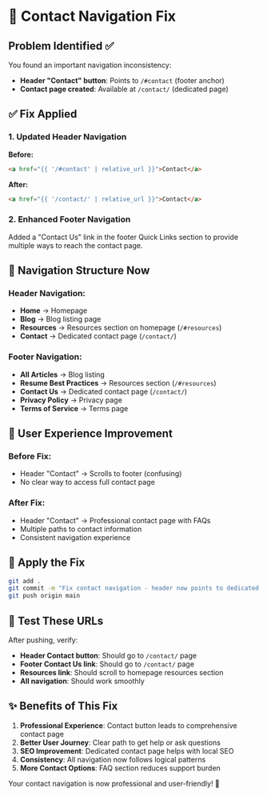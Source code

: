 # 🔧 Contact Navigation Fix

## Problem Identified ✅
You found an important navigation inconsistency:
- **Header "Contact" button**: Points to `/#contact` (footer anchor)
- **Contact page created**: Available at `/contact/` (dedicated page)

## ✅ Fix Applied

### 1. Updated Header Navigation
**Before:**
```html
<a href="{{ '/#contact' | relative_url }}">Contact</a>
```

**After:**
```html
<a href="{{ '/contact/' | relative_url }}">Contact</a>
```

### 2. Enhanced Footer Navigation
Added a "Contact Us" link in the footer Quick Links section to provide multiple ways to reach the contact page.

## 🔗 Navigation Structure Now

### **Header Navigation:**
- **Home** → Homepage
- **Blog** → Blog listing page  
- **Resources** → Resources section on homepage (`/#resources`)
- **Contact** → Dedicated contact page (`/contact/`)

### **Footer Navigation:**
- **All Articles** → Blog listing
- **Resume Best Practices** → Resources section (`/#resources`)
- **Contact Us** → Dedicated contact page (`/contact/`)
- **Privacy Policy** → Privacy page
- **Terms of Service** → Terms page

## 🎯 User Experience Improvement

### **Before Fix:**
- Header "Contact" → Scrolls to footer (confusing)
- No clear way to access full contact page

### **After Fix:**
- Header "Contact" → Professional contact page with FAQs
- Multiple paths to contact information
- Consistent navigation experience

## 🚀 Apply the Fix

```bash
git add .
git commit -m "Fix contact navigation - header now points to dedicated contact page"
git push origin main
```

## 📍 Test These URLs

After pushing, verify:
- **Header Contact button**: Should go to `/contact/` page
- **Footer Contact Us link**: Should go to `/contact/` page  
- **Resources link**: Should scroll to homepage resources section
- **All navigation**: Should work smoothly

## ✨ Benefits of This Fix

1. **Professional Experience**: Contact button leads to comprehensive contact page
2. **Better User Journey**: Clear path to get help or ask questions
3. **SEO Improvement**: Dedicated contact page helps with local SEO
4. **Consistency**: All navigation now follows logical patterns
5. **More Contact Options**: FAQ section reduces support burden

Your contact navigation is now professional and user-friendly! 🎉
